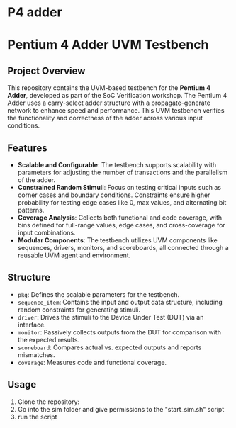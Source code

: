 # P4 adder


# Pentium 4 Adder UVM Testbench

## Project Overview

This repository contains the UVM-based testbench for the **Pentium 4 Adder**, developed as part of the SoC Verification workshop. The Pentium 4 Adder uses a carry-select adder structure with a propagate-generate network to enhance speed and performance. This UVM testbench verifies the functionality and correctness of the adder across various input conditions.

## Features

- **Scalable and Configurable**: The testbench supports scalability with parameters for adjusting the number of transactions and the parallelism of the adder.
- **Constrained Random Stimuli**: Focus on testing critical inputs such as corner cases and boundary conditions. Constraints ensure higher probability for testing edge cases like 0, max values, and alternating bit patterns.
- **Coverage Analysis**: Collects both functional and code coverage, with bins defined for full-range values, edge cases, and cross-coverage for input combinations.
- **Modular Components**: The testbench utilizes UVM components like sequences, drivers, monitors, and scoreboards, all connected through a reusable UVM agent and environment.

## Structure

- `pkg`: Defines the scalable parameters for the testbench.
- `sequence_item`: Contains the input and output data structure, including random constraints for generating stimuli.
- `driver`: Drives the stimuli to the Device Under Test (DUT) via an interface.
- `monitor`: Passively collects outputs from the DUT for comparison with the expected results.
- `scoreboard`: Compares actual vs. expected outputs and reports mismatches.
- `coverage`: Measures code and functional coverage.

## Usage

1. Clone the repository:
2. Go into the sim folder and give permissions to the "start_sim.sh" script
3. run the script
